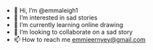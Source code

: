 - 👋 Hi, I’m @emmaleigh1
- 👀 I’m interested in sad stories
- 🌱 I’m currently learning online drawing
- 💞️ I’m looking to collaborate on a sad story
- 📫 How to reach me emmieernyey@gmail.com

<!---
emmaleigh1/emmaleigh1 is a ✨ special ✨ repository because its `README.md` (this file) appears on your GitHub profile.
You can click the Preview link to take a look at your changes.
--->
